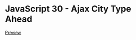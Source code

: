 # JavaScript 30 - Ajax City Type Ahead

[Preview](https://tphelps93.github.io/ajax-city-type-ahead/)
